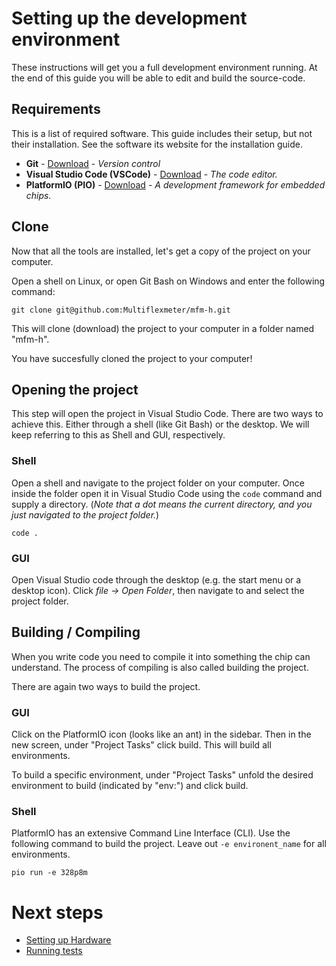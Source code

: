 # Setting up the development environment

These instructions will get you a full development environment running. At the end of this guide you will be able to edit and build the source-code.

## Requirements

This is a list of required software. This guide includes their setup, but not their installation. See the software its website for the installation guide.

- **Git** - [Download](https://git-scm.com/downloads) - *Version control*
- **Visual Studio Code (VSCode)** - [Download](https://code.visualstudio.com/download) - *The code editor.*
- **PlatformIO (PIO)** - [Download](platformio.md) - *A development framework for embedded chips.*

## Clone

Now that all the tools are installed, let's get a copy of the project on your computer.

Open a shell on Linux, or open Git Bash on Windows and enter the following command:

```
git clone git@github.com:Multiflexmeter/mfm-h.git
```

This will clone (download) the project to your computer in a folder named "mfm-h".

You have succesfully cloned the project to your computer!

## Opening the project

This step will open the project in Visual Studio Code. There are two ways to achieve this. Either through a shell (like Git Bash) or the desktop. We will keep referring to this as Shell and GUI, respectively.

### Shell

Open a shell and navigate to the project folder on your computer. Once inside the folder open it in Visual Studio Code using the `code` command and supply a directory. (*Note that a dot means the current directory, and you just navigated to the project folder.*)

```
code .
```

### GUI

Open Visual Studio code through the desktop (e.g. the start menu or a desktop icon). Click *file -> Open Folder*, then navigate to and select the project folder.

## Building / Compiling

When you write code you need to compile it into something the chip can understand. The process of compiling is also called building the project.

There are again two ways to build the project.

### GUI

Click on the PlatformIO icon (looks like an ant) in the sidebar. Then in the new screen, under "Project Tasks" click build. This will build all environments.

To build a specific environment, under "Project Tasks" unfold the desired environment to build (indicated by "env:") and click build.

### Shell

PlatformIO has an extensive Command Line Interface (CLI). Use the following command to build the project. Leave out `-e environent_name` for all environments.

```
pio run -e 328p8m
```

# Next steps
- [Setting up Hardware](hardware.md)
- [Running tests](testing.md)